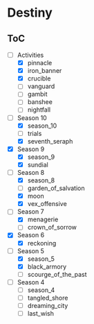 # Destiny

## ToC

- [ ] Activities
    - [x] pinnacle
    - [x] iron_banner
    - [x] crucible
    - [ ] vanguard
    - [ ] gambit
    - [ ] banshee
    - [ ] nightfall
- [ ] Season 10
    - [x] season_10
    - [ ] trials
    - [x] seventh_seraph
- [x] Season 9
    - [x] season_9
    - [x] sundial
- [ ] Season 8
    - [x] season_8
    - [ ] garden_of_salvation 
    - [x] moon
    - [x] vex_offensive
- [ ] Season 7
    - [x] menagerie
    - [ ] crown_of_sorrow
- [x] Season 6
    - [x] reckoning
- [ ] Season 5
    - [x] season_5
    - [x] black_armory
    - [ ] scourge_of_the_past
- [ ] Season 4
    - [ ] season_4
    - [ ] tangled_shore
    - [ ] dreaming_city
    - [ ] last_wish